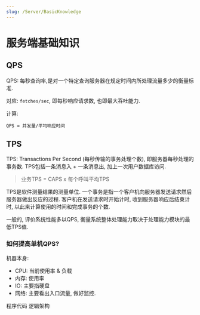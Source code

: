 ```yaml
---
slug: /Server/BasicKnowledge
---
```

# 服务端基础知识

## QPS

QPS: 每秒查询率,是对一个特定查询服务器在规定时间内所处理流量多少的衡量标准.

对应: `fetches/sec`, 即每秒响应请求数, 也即最大吞吐能力.

计算:

```
QPS = 并发量/平均响应时间
```

## TPS

TPS: Transactions Per Second (每秒传输的事务处理个数), 即服务器每秒处理的事务数. TPS包括一条消息入 + 一条消息出, 加上一次用户数据库访问. 

> 业务TPS = CAPS x 每个呼叫平均TPS

TPS是软件测量结果的测量单位. 一个事务是指一个客户机向服务器发送请求然后服务器做出反应的过程. 客户机在发送请求时开始计时, 收到服务器响应后结束计时, 以此来计算使用的时间和完成事务的个数.

一般的, 评价系统性能多以QPS, 衡量系统整体处理能力取决于处理能力模块的最低TPS值.

### 如何提高单机QPS?

机器本身:
- CPU: 当前使用率 & 负载
- 内存: 使用率
- IO: 主要指硬盘
- 网络: 主要看出入口流量, 做好监控. 


程序代码
逻辑架构
